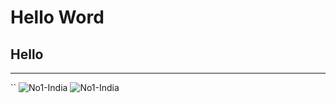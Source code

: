 # Hello Word
## Hello
****
``
![No1-India](https://user-images.githubusercontent.com/115921485/209434265-40594420-f6dc-4d3a-985e-93faee2d9957.png)
![No1-India](https://user-images.githubusercontent.com/115921485/209434305-90033a70-a5cf-4f2b-99f6-c727e5699d98.png)
